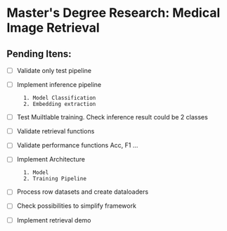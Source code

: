 # Master's Degree Research: Medical Image Retrieval

## Pending Itens:


- [ ] Validate only test pipeline
- [ ] Implement inference pipeline

        1. Model Classification
        2. Embedding extraction

- [ ] Test Muiltlable training. Check inference result could be 2 classes
- [ ] Validate retrieval functions
- [ ] Validate performance functions Acc, F1 ...
- [ ] Implement Architecture 

        1. Model
        2. Training Pipeline
        
- [ ] Process row datasets and create dataloaders
- [ ] Check possibilities to simplify framework
- [ ] Implement retrieval demo


